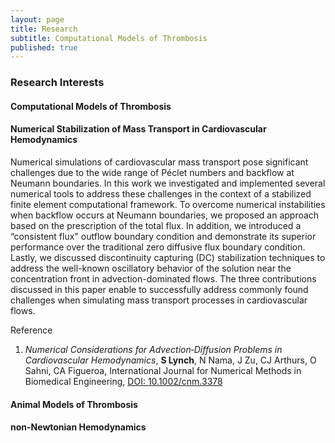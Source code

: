 ```yaml
---
layout: page
title: Research
subtitle: Computational Models of Thrombosis
published: true
---
```


### Research Interests

#### Computational Models of Thrombosis

#### Numerical Stabilization of Mass Transport in Cardiovascular Hemodynamics
Numerical simulations of cardiovascular mass transport pose significant challenges due to the wide range of Péclet numbers and backflow at Neumann boundaries. In
this work we investigated and implemented several numerical tools to address these challenges in the context of a stabilized finite element computational framework. To overcome
numerical instabilities when backflow occurs at Neumann boundaries, we proposed an approach based on the prescription of the total flux. In addition, we introduced a “consistent
flux" outflow boundary condition and demonstrate its superior performance over the traditional zero diffusive flux boundary condition. Lastly, we discussed discontinuity
capturing (DC) stabilization techniques to address the well-known oscillatory behavior of the solution near the concentration front in advection-dominated flows. The three contributions discussed
in this paper enable to successfully address commonly found challenges when simulating mass transport processes in cardiovascular flows.

Reference
1) *Numerical Considerations for Advection‐Diffusion Problems in Cardiovascular Hemodynamics*, **S Lynch**, N Nama, J Zu, CJ Arthurs, O Sahni, CA Figueroa, International Journal for Numerical Methods in Biomedical Engineering, [DOI: 10.1002/cnm.3378](https://doi.org/10.1002/cnm.3378)

#### Animal Models of Thrombosis

#### non-Newtonian Hemodynamics
